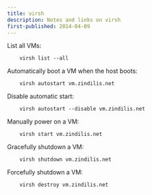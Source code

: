 ```yaml
---
title: virsh
description: Notes and links on virsh
first-published: 2014-04-09
---
```


List all VMs:

        virsh list --all

Automatically boot a VM when the host boots:

        virsh autostart vm.zindilis.net

Disable automatic start:

        virsh autostart --disable vm.zindilis.net

Manually power on a VM:

        virsh start vm.zindilis.net

Gracefully shutdown a VM:

        virsh shutdown vm.zindilis.net

Forcefully shutdown a VM:

        virsh destroy vm.zindilis.net
